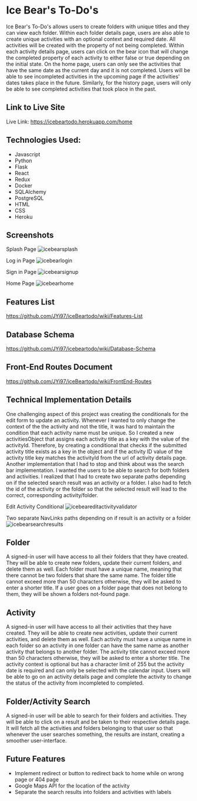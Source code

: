 # Ice Bear's To-Do's

Ice Bear's To-Do's allows users to create folders with unique titles and they can view each folder. Within each folder details page, users are also able to create unique activities with an optional context and required date. All activities will be created with the property of not being completed. Within each activity details
page, users can click on the bear icon that will change the completed property of each activity to either false or true depending on the initial state. On the home page, users can only see the activities that have the same date as the current day and it is not completed. Users will be able to see incompleted activities in the upcoming page if the activities' dates takes place in the future. Similarly, for the history page, users will only be able to see completed activities that took place in the past.

## Link to Live Site
Live Link: https://icebeartodo.herokuapp.com/home

## Technologies Used:
* Javascript
* Python
* Flask
* React
* Redux
* Docker
* SQLAlchemy
* PostgreSQL
* HTML
* CSS
* Heroku

## Screenshots

Splash Page
![icebearsplash](https://user-images.githubusercontent.com/96046451/182528038-e9a3650c-c40d-465e-ad32-04c92f40f9ee.PNG)

Log in Page
![icebearlogin](https://user-images.githubusercontent.com/96046451/182528076-26a3e4e2-616f-45a8-938d-8c50f13adffb.PNG)

Sign in Page
![icebearsignup](https://user-images.githubusercontent.com/96046451/182528089-d91739d1-9fb5-476c-aa78-76d2bd2211fb.PNG)

Home Page
![icebearhome](https://user-images.githubusercontent.com/96046451/182528105-e8b843e8-8d60-4d4b-aedc-4c4d58ec132a.PNG)

## Features List
https://github.com/JYi97/iceBeartodo/wiki/Features-List

## Database Schema
https://github.com/JYi97/icebeartodo/wiki/Database-Schema

## Front-End Routes Document
https://github.com/JYi97/iceBeartodo/wiki/FrontEnd-Routes

## Technical Implementation Details
One challenging aspect of this project was creating the conditionals for the edit form to update an activity. Whenever I wanted to only change the context of the the activity and not the title, it was hard to maintain the condition that each activity name must be unique. So I created a new activitiesObject that assigns each activity title as a key with the value of the activityId. Therefore, by creating a conditional that checks if the submitted activity title exists as a key in the object and if the activity ID value of the activity title key matches the activityId from the url of activity details page. Another implementation that I had to stop and think about was the search bar implementation. I wanted the users to be able to search for both folders and activities. I realized that I had to create two separate paths depending on if the selected search result was an activity or a folder. I also had to fetch the id of the activity or the folder so that the selected result will lead to the correct, corresponding activity/folder.

Edit Activity Conditional
![icebeareditactivityvalidator](https://user-images.githubusercontent.com/96046451/182531843-65eaee84-89b3-437c-b6df-f4cb2d7c85f0.PNG)

Two separate NavLinks paths depending on if result is an activity or a folder
![icebearsearchresults](https://user-images.githubusercontent.com/96046451/182533832-fd1a38f6-8c9a-4e8c-b17d-c2c855792e93.PNG)

## Folder
A signed-in user will have access to all their folders that they have created. They will be able to create new folders, update their current folders, and delete them as well. Each folder must have a unique name, meaning that there cannot be two folders that share the same name. The folder title cannot exceed more than 50 characters otherwise, they will be asked to enter a shorter title. If a user goes on a folder page that does not belong to them, they will be shown a folders not-found page.

## Activity
A signed-in user will have access to all their activities that they have created. They will be able to create new activities, update their current activities, and delete them as well. Each activity must have a unique name in each folder so an activity in one folder can have the same name as another activity that belongs to another folder. The activity title cannot exceed more than 50 characters otherwise, they will be asked to enter a shorter title. The activity context is optional but has a character limit of 255 but the activity date is required and can only be selected with the calendar input. Users will be able to go on an activity details page and complete the activity to change the status of the activity from incompleted to completed.

## Folder/Activity Search
A signed-in user will be able to search for their folders and activities. They will be able to click on a result and be taken to their respective details page. It will fetch all the activities and folders belonging to that user so that whenever the user searches something, the results are instant, creating a smoother user-interface. 

## Future Features
- Implement redirect or button to redirect back to home while on wrong page or 404 page
- Google Maps API for the location of the activity
- Separate the search results into folders and activities with labels


